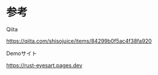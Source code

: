 # 参考

Qiita

https://qiita.com/shisojuice/items/84299b0f5ac4f38fa920

Demoサイト

https://rust-eyesart.pages.dev

